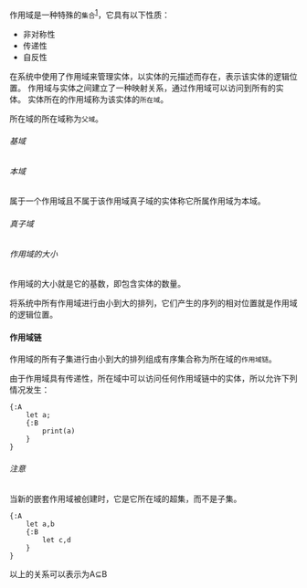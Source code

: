 作用域是一种特殊的`集合`<sup>[1]</sup>，它具有以下性质：

+ 非对称性
+ 传递性
+ 自反性

在系统中使用了作用域来管理实体，以实体的元描述而存在，表示该实体的逻辑位置。
作用域与实体之间建立了一种映射关系，通过作用域可以访问到所有的实体。
实体所在的作用域称为该实体的`所在域`。

所在域的所在域称为`父域`。

###### 基域


###### 本域
属于一个作用域且不属于该作用域真子域的实体称它所属作用域为本域。

###### 真子域

###### 作用域的大小
作用域的大小就是它的基数，即包含实体的数量。

将系统中所有作用域进行由小到大的排列，它们产生的序列的相对位置就是作用域的逻辑位置。

#### 作用域链
作用域的所有子集进行由小到大的排列组成有序集合称为所在域的`作用域链`。

由于作用域具有传递性，所在域中可以访问任何作用域链中的实体，所以允许下列情况发生：

```
{:A
	let a;
	{:B
		print(a)
	}
}
```

###### 注意
当新的嵌套作用域被创建时，它是它所在域的超集，而不是子集。
```
{:A
    let a,b
    {:B
        let c,d
    }
}
```
以上的关系可以表示为A⊆B


[1]: https://en.wikipedia.org/wiki/Set_(mathematics)